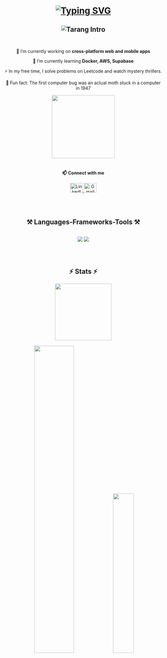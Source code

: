 <h1 align="center">
  <a href="https://git.io/typing-svg">
    <img src="https://readme-typing-svg.herokuapp.com?font=Satisfy&size=40&pause=1000&color=993955&center=true&vCenter=true&width=600&height=70&lines=Namaste!+🙏;Vanakkam!+🙌;Hola!+👋;Hello!+🌍;Hi+There!+✨" alt="Typing SVG" />
  </a>
</h1>

<h2 align="center">
  <img src="https://readme-typing-svg.herokuapp.com?font=Zeyada&size=38&duration=4000&pause=1000&color=A3C3D9&center=true&vCenter=true&width=600&lines=Hey%2C+I'm+Tarang+from+India+🇮🇳;I+love+building+things+with+code+✨;Let's+connect+and+collaborate!+🚀" alt="Tarang Intro"/>
</h2>

<br/>

<div align="center">
 
 🔭 I’m currently working on **cross-platform web and mobile apps**  
 
 🌱 I’m currently learning **Docker, AWS, Supabase**  

 ⚡ In my free time, I solve problems on Leetcode and watch mystery thrillers.  

 🦋 Fun fact: The first computer bug was an actual moth stuck in a computer in 1947  

</div>

<div align="center">
  <img src="https://media.giphy.com/media/LLNsGJo5akIbPNb7hz/giphy.gif" width="200"/>
</div>

<br/>

<div align="center">
  <h4>📫 Connect with me</h4>
  <a href="https://linkedin.com/in/tarangkumarr17" target="blank">
    <img src="https://raw.githubusercontent.com/rahuldkjain/github-profile-readme-generator/master/src/images/icons/Social/linked-in-alt.svg" alt="LinkedIn" height="30" width="40" />
  </a>
  <a href="mailto:tarangkumar170@gmail.com" target="blank">
    <img src="https://cdn-icons-png.flaticon.com/512/732/732200.png" alt="Gmail" height="30" width="40" />
  </a>
</div>

<br/><br/>

<h2 align="center">⚒️ Languages-Frameworks-Tools ⚒️</h2>
<br/>
<div align="center">
    <img src="https://skillicons.dev/icons?i=react,bootstrap,mui,html,css,vscode,github,figma,tailwind,git" />
    <img src="https://skillicons.dev/icons?i=nodejs,python,javascript,typescript,express,firebase,mongodb,c,java,nextjs,mysql" /><br>
</div>

<br/><br/>

<h2 align="center">⚡ Stats ⚡</h2>
<div align="center">
  <img src="https://media.giphy.com/media/pgnxJGob9PQQ0/giphy.gif" width="180"/>
</div>
<br>
<div align="center">
  <img src="https://github-readme-streak-stats.herokuapp.com/?user=taranggg&theme=aura&hide_border=true" width="50%" />
  <img src="https://github-readme-stats.vercel.app/api/top-langs/?username=taranggg&theme=aura&hide_border=true&include_all_commits=true&count_private=true&layout=compact" width="36%" />
</div>
